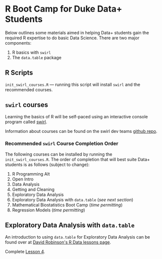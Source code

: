 # R Boot Camp for Duke Data+ Students

Below outlines some materials aimed in helping Data+ students gain the required R expertise to do basic Data Science. There are two major components:

1. R basics with `swirl`
2. The `data.table` package

## R Scripts

`init_swirl_courses.R` — running this script will install `swirl` and the recommended courses.

## `swirl` courses

Learning the basics of R will be self-paced using an interactive console program called [swirl](http://swirlstats.com/). 

Information about courses can be found on the swirl dev teams [github repo](https://github.com/swirldev/swirl_courses#swirl-courses).

### Recommended `swirl` Course Completion Order

The following courses can be installed by running the `init_swirl_courses.R`. The order of completion that will best suite Data+ students is as follows (subject to change):

1. R Programming Alt
4. Open Intro
2. Data Analysis
6. Getting and Cleaning
7. Exploratory Data Analysis
8. Exploratory Data Analysis with `data.table` (*see next section*)
3. Mathematical Biostatistics Boot Camp (*time permitting*)
5. Regression Models (*time permitting*)

## Exploratory Data Analysis with `data.table`

An introduction to using `data.table` for Exploratory Data Analysis can be found over at [David Robinson's R Data lessons page](http://varianceexplained.org/RData/).

Complete [Lesson 4](http://varianceexplained.org/RData/lessons/lesson4/).


